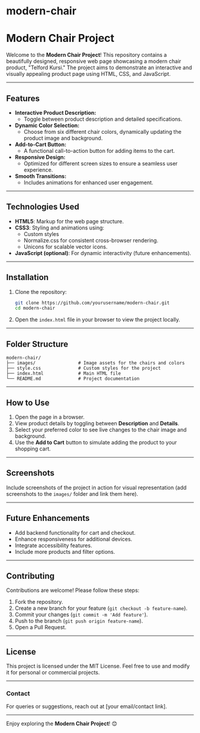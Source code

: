 # modern-chair
# Modern Chair Project

Welcome to the **Modern Chair Project**! This repository contains a beautifully designed, responsive web page showcasing a modern chair product, "Telford Kursi." The project aims to demonstrate an interactive and visually appealing product page using HTML, CSS, and JavaScript.

---

## Features

- **Interactive Product Description:**
  - Toggle between product description and detailed specifications.
- **Dynamic Color Selection:**
  - Choose from six different chair colors, dynamically updating the product image and background.
- **Add-to-Cart Button:**
  - A functional call-to-action button for adding items to the cart.
- **Responsive Design:**
  - Optimized for different screen sizes to ensure a seamless user experience.
- **Smooth Transitions:**
  - Includes animations for enhanced user engagement.

---

## Technologies Used

- **HTML5**: Markup for the web page structure.
- **CSS3**: Styling and animations using:
  - Custom styles
  - Normalize.css for consistent cross-browser rendering.
  - Unicons for scalable vector icons.
- **JavaScript (optional)**: For dynamic interactivity (future enhancements).

---

## Installation

1. Clone the repository:

   ```bash
   git clone https://github.com/yourusername/modern-chair.git
   cd modern-chair
   ```

2. Open the `index.html` file in your browser to view the project locally.

---

## Folder Structure

```
modern-chair/
├── images/                # Image assets for the chairs and colors
├── style.css              # Custom styles for the project
├── index.html             # Main HTML file
└── README.md              # Project documentation
```

---

## How to Use

1. Open the page in a browser.
2. View product details by toggling between **Description** and **Details**.
3. Select your preferred color to see live changes to the chair image and background.
4. Use the **Add to Cart** button to simulate adding the product to your shopping cart.

---

## Screenshots

Include screenshots of the project in action for visual representation (add screenshots to the `images/` folder and link them here).

---

## Future Enhancements

- Add backend functionality for cart and checkout.
- Enhance responsiveness for additional devices.
- Integrate accessibility features.
- Include more products and filter options.

---

## Contributing

Contributions are welcome! Please follow these steps:

1. Fork the repository.
2. Create a new branch for your feature (`git checkout -b feature-name`).
3. Commit your changes (`git commit -m 'Add feature'`).
4. Push to the branch (`git push origin feature-name`).
5. Open a Pull Request.

---

## License

This project is licensed under the MIT License. Feel free to use and modify it for personal or commercial projects.

---

### Contact

For queries or suggestions, reach out at [your email/contact link].

---

Enjoy exploring the **Modern Chair Project**! 😊
